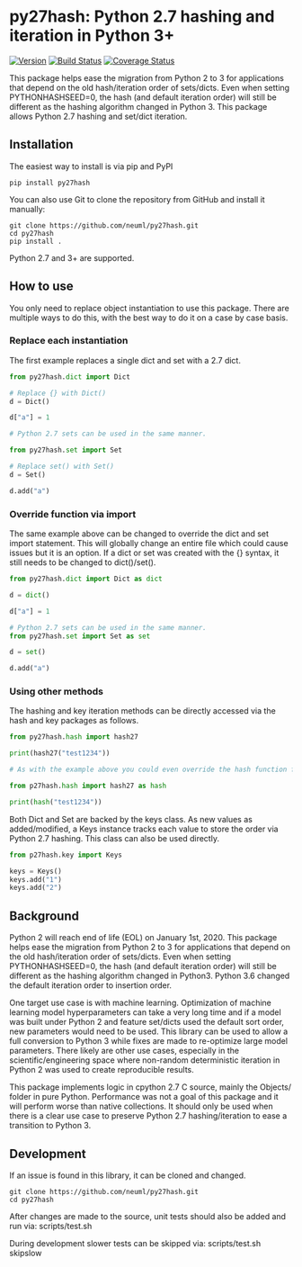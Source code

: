 py27hash: Python 2.7 hashing and iteration in Python 3+
======

[![Version](https://img.shields.io/pypi/v/py27hash.svg?style=flat)](https://pypi.org/project/py27hash/)
[![Build Status](https://github.com/neuml/py27hash/workflows/build/badge.svg)](https://github.com/neuml/py27hash/actions?query=workflow%3Abuild)
[![Coverage Status](https://coveralls.io/repos/github/neuml/py27hash/badge.svg)](https://coveralls.io/github/neuml/py27hash)

This package helps ease the migration from Python 2 to 3 for applications that depend on the old hash/iteration order of sets/dicts. Even when setting PYTHONHASHSEED=0, the hash (and default iteration order) will still be different as the hashing algorithm changed in Python 3. This package allows Python 2.7 hashing and set/dict iteration.

## Installation
The easiest way to install is via pip and PyPI

    pip install py27hash

You can also use Git to clone the repository from GitHub and install it manually:

    git clone https://github.com/neuml/py27hash.git
    cd py27hash
    pip install .

Python 2.7 and 3+ are supported.

## How to use
You only need to replace object instantiation to use this package. There are multiple ways to do this, with the best way to do it on a case by case basis.

### Replace each instantiation
The first example replaces a single dict and set with a 2.7 dict.

```python
from py27hash.dict import Dict

# Replace {} with Dict()
d = Dict()

d["a"] = 1

# Python 2.7 sets can be used in the same manner.

from py27hash.set import Set

# Replace set() with Set()
d = Set()

d.add("a")
```

### Override function via import

The same example above can be changed to override the dict and set import statement. This will globally change an entire file which could cause issues but it is an option. If a dict or set was created with the {} syntax, it still needs to be changed to dict()/set().

```python
from py27hash.dict import Dict as dict

d = dict()

d["a"] = 1

# Python 2.7 sets can be used in the same manner.
from py27hash.set import Set as set

d = set()

d.add("a")
```

### Using other methods

The hashing and key iteration methods can be directly accessed via the hash and key packages as follows.

```python
from py27hash.hash import hash27

print(hash27("test1234"))

# As with the example above you could even override the hash function for a particular file.

from p27hash.hash import hash27 as hash

print(hash("test1234"))
```

Both Dict and Set are backed by the keys class. As new values as added/modified, a Keys instance tracks each value to store the order via Python 2.7 hashing. This class can also be used directly.

```python
from p27hash.key import Keys

keys = Keys()
keys.add("1")
keys.add("2")
```

## Background
Python 2 will reach end of life (EOL) on January 1st, 2020. This package helps ease the migration from Python 2 to 3 for applications that depend on the old hash/iteration order of sets/dicts. Even when setting PYTHONHASHSEED=0, the hash (and default iteration order) will still be different as the hashing algorithm changed in Python3. Python 3.6 changed the default iteration order to insertion order.

One target use case is with machine learning. Optimization of machine learning model hyperparameters can take a very long time and if a model was built under Python 2 and feature set/dicts used the default sort order, new parameters would need to be used. This library can be used to allow a full conversion to Python 3 while fixes are made to re-optimize large model parameters. There likely are other use cases, especially in the scientific/engineering space where non-random deterministic iteration in Python 2 was used to create reproducible results.

This package implements logic in cpython 2.7 C source, mainly the Objects/ folder in pure Python. Performance was not a goal of this package and it will perform worse than native collections. It should only be used when there is a clear use case to preserve Python 2.7 hashing/iteration to ease a transition to Python 3.

## Development
If an issue is found in this library, it can be cloned and changed.

    git clone https://github.com/neuml/py27hash.git
    cd py27hash

After changes are made to the source, unit tests should also be added and run via:
    scripts/test.sh

During development slower tests can be skipped via:
    scripts/test.sh skipslow
